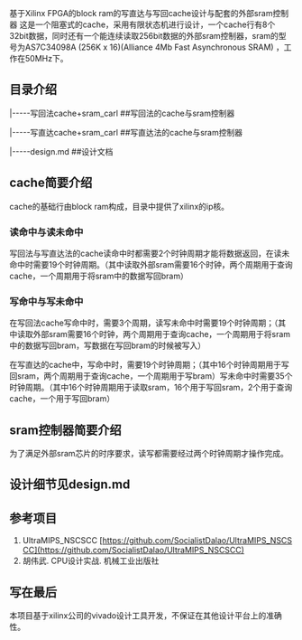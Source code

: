基于Xilinx FPGA的block ram的写直达与写回cache设计与配套的外部sram控制器 这是一个阻塞式的cache，采用有限状态机进行设计，一个cache行有8个32bit数据，同时还有一个能连续读取256bit数据的外部sram控制器，sram的型号为AS7C34098A (256K x 16)(Alliance 4Mb Fast Asynchronous SRAM) ，工作在50MHz下。
## 目录介绍
|-----写回法cache+sram_carl     ##写回法的cache与sram控制器

|-----写直达cache+sram_carl     ##写直达法的cache与sram控制器

|-----design.md                          ##设计文档

## cache简要介绍
cache的基础行由block ram构成，目录中提供了xilinx的ip核。
### 读命中与读未命中 
写回法与写直达法的cache读命中时都需要2个时钟周期才能将数据返回，在读未命中时需要19个时钟周期。（其中读取外部sram需要16个时钟，两个周期用于查询cache，一个周期用于将sram中的数据写回bram） 

### 写命中与写未命中
在写回法cache写命中时，需要3个周期，读写未命中时需要19个时钟周期；（其中读取外部sram需要16个时钟，两个周期用于查询cache，一个周期用于将sram中的数据写回bram，写数据在写回bram的时候被写入）

在写直达的cache中，写命中时，需要19个时钟周期；（其中16个时钟周期用于写回sram，两个周期用于查询cache，一个周期用于写bram）写未命中时需要35个时钟周期。（其中16个时钟周期用于读取sram，16个用于写回sram，2个用于查询cache，一个用于写回bram）

## sram控制器简要介绍
为了满足外部sram芯片的时序要求，读写都需要经过两个时钟周期才操作完成。

## 设计细节见design.md

## 参考项目
1. UltraMIPS_NSCSCC [https://github.com/SocialistDalao/UltraMIPS_NSCSCC](https://github.com/SocialistDalao/UltraMIPS_NSCSCC)
2. 胡伟武. CPU设计实战. 机械工业出版社
## 写在最后
本项目基于xilinx公司的vivado设计工具开发，不保证在其他设计平台上的准确性。